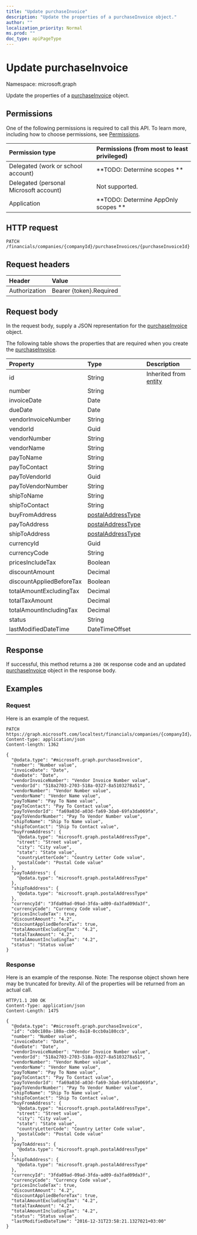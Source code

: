 ```yaml
---
title: "Update purchaseInvoice"
description: "Update the properties of a purchaseInvoice object."
author: ""
localization_priority: Normal
ms.prod: ""
doc_type: apiPageType
---
```


# Update purchaseInvoice

Namespace: microsoft.graph

Update the properties of a [purchaseInvoice](../resources/purchaseinvoice.md) object.

## Permissions
One of the following permissions is required to call this API. To learn more, including how to choose permissions, see [Permissions](/concepts/permissions-reference.md).

|Permission type|Permissions (from most to least privileged)|
|:---|:---|
|Delegated (work or school account)|**TODO: Determine scopes **|
|Delegated (personal Microsoft account)|Not supported.|
|Application|**TODO: Determine AppOnly scopes **|

## HTTP request
<!-- {
  "blockType": "ignored"
}
-->
``` http
PATCH /financials/companies/{companyId}/purchaseInvoices/{purchaseInvoiceId}
```

## Request headers
|Header|Value|
|:---|:---|
|Authorization|Bearer {token}.Required|

## Request body
In the request body, supply a JSON representation for the [purchaseInvoice](../resources/purchaseinvoice.md) object.

The following table shows the properties that are required when you create the [purchaseInvoice](../resources/purchaseinvoice.md).

|Property|Type|Description|
|:---|:---|:---|
|id|String| Inherited from [entity](../resources/entity.md)|
|number|String||
|invoiceDate|Date||
|dueDate|Date||
|vendorInvoiceNumber|String||
|vendorId|Guid||
|vendorNumber|String||
|vendorName|String||
|payToName|String||
|payToContact|String||
|payToVendorId|Guid||
|payToVendorNumber|String||
|shipToName|String||
|shipToContact|String||
|buyFromAddress|[postalAddressType](../resources/postaladdresstype.md)||
|payToAddress|[postalAddressType](../resources/postaladdresstype.md)||
|shipToAddress|[postalAddressType](../resources/postaladdresstype.md)||
|currencyId|Guid||
|currencyCode|String||
|pricesIncludeTax|Boolean||
|discountAmount|Decimal||
|discountAppliedBeforeTax|Boolean||
|totalAmountExcludingTax|Decimal||
|totalTaxAmount|Decimal||
|totalAmountIncludingTax|Decimal||
|status|String||
|lastModifiedDateTime|DateTimeOffset||



## Response
If successful, this method returns a `200 OK` response code and an updated [purchaseInvoice](../resources/purchaseinvoice.md) object in the response body.

## Examples

### Request
Here is an example of the request.
<!-- {
  "blockType": "request",
  "name": "update_purchaseinvoice"
}
-->
``` http
PATCH https://graph.microsoft.com/localtest/financials/companies/{companyId}/purchaseInvoices/{purchaseInvoiceId}
Content-type: application/json
Content-length: 1362

{
  "@odata.type": "#microsoft.graph.purchaseInvoice",
  "number": "Number value",
  "invoiceDate": "Date",
  "dueDate": "Date",
  "vendorInvoiceNumber": "Vendor Invoice Number value",
  "vendorId": "518a2703-2703-518a-0327-8a5103278a51",
  "vendorNumber": "Vendor Number value",
  "vendorName": "Vendor Name value",
  "payToName": "Pay To Name value",
  "payToContact": "Pay To Contact value",
  "payToVendorId": "fa69a03d-a03d-fa69-3da0-69fa3da069fa",
  "payToVendorNumber": "Pay To Vendor Number value",
  "shipToName": "Ship To Name value",
  "shipToContact": "Ship To Contact value",
  "buyFromAddress": {
    "@odata.type": "microsoft.graph.postalAddressType",
    "street": "Street value",
    "city": "City value",
    "state": "State value",
    "countryLetterCode": "Country Letter Code value",
    "postalCode": "Postal Code value"
  },
  "payToAddress": {
    "@odata.type": "microsoft.graph.postalAddressType"
  },
  "shipToAddress": {
    "@odata.type": "microsoft.graph.postalAddressType"
  },
  "currencyId": "3fda09ad-09ad-3fda-ad09-da3fad09da3f",
  "currencyCode": "Currency Code value",
  "pricesIncludeTax": true,
  "discountAmount": "4.2",
  "discountAppliedBeforeTax": true,
  "totalAmountExcludingTax": "4.2",
  "totalTaxAmount": "4.2",
  "totalAmountIncludingTax": "4.2",
  "status": "Status value"
}
```

### Response
Here is an example of the response. Note: The response object shown here may be truncated for brevity. All of the properties will be returned from an actual call.
<!-- {
  "blockType": "response",
  "truncated": true
}
-->
``` http
HTTP/1.1 200 OK
Content-Type: application/json
Content-Length: 1475

{
  "@odata.type": "#microsoft.graph.purchaseInvoice",
  "id": "cb0c180a-180a-cb0c-0a18-0ccb0a180ccb",
  "number": "Number value",
  "invoiceDate": "Date",
  "dueDate": "Date",
  "vendorInvoiceNumber": "Vendor Invoice Number value",
  "vendorId": "518a2703-2703-518a-0327-8a5103278a51",
  "vendorNumber": "Vendor Number value",
  "vendorName": "Vendor Name value",
  "payToName": "Pay To Name value",
  "payToContact": "Pay To Contact value",
  "payToVendorId": "fa69a03d-a03d-fa69-3da0-69fa3da069fa",
  "payToVendorNumber": "Pay To Vendor Number value",
  "shipToName": "Ship To Name value",
  "shipToContact": "Ship To Contact value",
  "buyFromAddress": {
    "@odata.type": "microsoft.graph.postalAddressType",
    "street": "Street value",
    "city": "City value",
    "state": "State value",
    "countryLetterCode": "Country Letter Code value",
    "postalCode": "Postal Code value"
  },
  "payToAddress": {
    "@odata.type": "microsoft.graph.postalAddressType"
  },
  "shipToAddress": {
    "@odata.type": "microsoft.graph.postalAddressType"
  },
  "currencyId": "3fda09ad-09ad-3fda-ad09-da3fad09da3f",
  "currencyCode": "Currency Code value",
  "pricesIncludeTax": true,
  "discountAmount": "4.2",
  "discountAppliedBeforeTax": true,
  "totalAmountExcludingTax": "4.2",
  "totalTaxAmount": "4.2",
  "totalAmountIncludingTax": "4.2",
  "status": "Status value",
  "lastModifiedDateTime": "2016-12-31T23:58:21.1327021+03:00"
}
```

